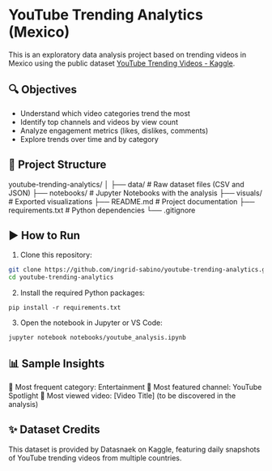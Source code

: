 # YouTube Trending Analytics (Mexico)

This is an exploratory data analysis project based on trending videos in Mexico using the public dataset [YouTube Trending Videos - Kaggle](https://www.kaggle.com/datasets/datasnaek/youtube-new).

## 🔍 Objectives

- Understand which video categories trend the most
- Identify top channels and videos by view count
- Analyze engagement metrics (likes, dislikes, comments)
- Explore trends over time and by category

## 📁 Project Structure

youtube-trending-analytics/
│
├── data/ # Raw dataset files (CSV and JSON)
├── notebooks/ # Jupyter Notebooks with the analysis
├── visuals/ # Exported visualizations
├── README.md # Project documentation
├── requirements.txt # Python dependencies
└── .gitignore

## ▶️ How to Run

1. Clone this repository:

```bash
git clone https://github.com/ingrid-sabino/youtube-trending-analytics.git
cd youtube-trending-analytics
```

2. Install the required Python packages:

```
pip install -r requirements.txt
```

3. Open the notebook in Jupyter or VS Code:

```
jupyter notebook notebooks/youtube_analysis.ipynb
```


## 📊 Sample Insights

📌 Most frequent category: Entertainment 
📌 Most featured channel: YouTube Spotlight
📌 Most viewed video: [Video Title] (to be discovered in the analysis)


## ✨ Dataset Credits

This dataset is provided by Datasnaek on Kaggle, featuring daily snapshots of YouTube trending videos from multiple countries.
